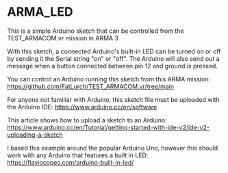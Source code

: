 # ARMA_LED
This is a simple Arduino sketch that can be controlled from the TEST_ARMACOM.vr mission in ARMA 3

With this sketch, a connected Arduino's built-in LED can be turned on or off by sending it the Serial string "on" or "off". The Arduino will also send out a message when a button connected between pin 12 and ground is pressed.

You can control an Arduino running this sketch from this ARMA mission: https://github.com/FatLurch/TEST_ARMACOM.vr/tree/main

For anyone not familiar with Arduino, this sketch file must be uploaded with the Arduino IDE: https://www.arduino.cc/en/software

This article shows how to upload a sketch to an Arduino: https://www.arduino.cc/en/Tutorial/getting-started-with-ide-v2/ide-v2-uploading-a-sketch

I based this example around the popular Arduino Uno, however this should work with any Arduino that features a built in LED: https://flaviocopes.com/arduino-built-in-led/
